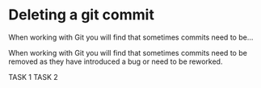 # Deleting a git commit
When working with Git you will find that sometimes commits need to be…

When working with Git you will find that sometimes commits need to be removed as they have introduced a bug or need to be reworked.

TASK 1
TASK 2
